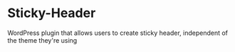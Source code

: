 Sticky-Header
=============

WordPress plugin that allows users to create sticky header, independent of the theme they're using
